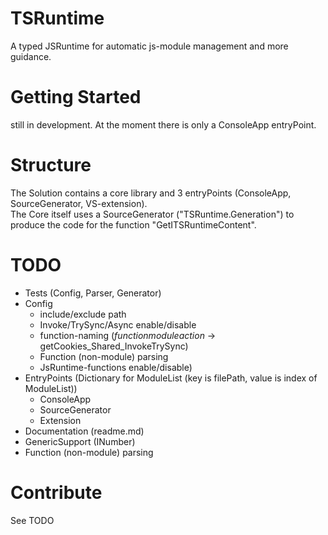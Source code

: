 # TSRuntime 
A typed JSRuntime for automatic js-module management and more guidance.

# Getting Started
still in development. At the moment there is only a ConsoleApp entryPoint.

# Structure
The Solution contains a core library and 3 entryPoints (ConsoleApp, SourceGenerator, VS-extension).  
The Core itself uses a SourceGenerator ("TSRuntime.Generation") to produce the code for the function "GetITSRuntimeContent".

# TODO
 * Tests (Config, Parser, Generator)
 * Config
   - include/exclude path
   - Invoke/TrySync/Async enable/disable
   - function-naming ($function$_$module$_$action$ -> getCookies_Shared_InvokeTrySync)
   - Function (non-module) parsing
   - JsRuntime-functions enable/disable)
 * EntryPoints (Dictionary for ModuleList (key is filePath, value is index of ModuleList))
   - ConsoleApp
   - SourceGenerator
   - Extension
 * Documentation (readme.md)
 * GenericSupport (INumber<T>)
 * Function (non-module) parsing

# Contribute
See TODO
